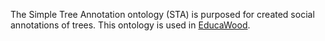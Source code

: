 The Simple Tree Annotation ontology (STA) is purposed for created social annotations of trees.
This ontology is used in [EducaWood]([https://link-url-here.org](https://educawood.gsic.uva.es/)https://educawood.gsic.uva.es/).
